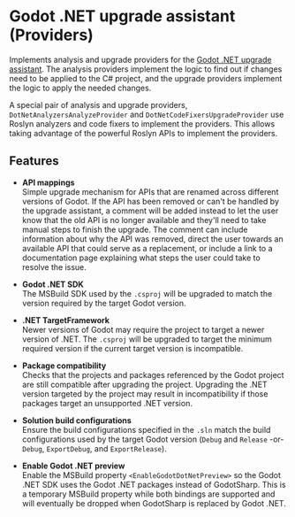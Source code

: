# Godot .NET upgrade assistant (Providers)

Implements analysis and upgrade providers for the [Godot .NET upgrade assistant](../Godot.UpgradeAssistant.Cli). The analysis providers implement the logic to find out if changes need to be applied to the C# project, and the upgrade providers implement the logic to apply the needed changes.

A special pair of analysis and upgrade providers, `DotNetAnalyzersAnalyzeProvider` and `DotNetCodeFixersUpgradeProvider` use Roslyn analyzers and code fixers to implement the providers. This allows taking advantage of the powerful Roslyn APIs to implement the providers.

## Features

- **API mappings** \
	Simple upgrade mechanism for APIs that are renamed across different versions of Godot. If the API has been removed or can't be handled by the upgrade assistant, a comment will be added instead to let the user know that the old API is no longer available and they'll need to take manual steps to finish the upgrade. The comment can include information about why the API was removed, direct the user towards an available API that could serve as a replacement, or include a link to a documentation page explaining what steps the user could take to resolve the issue.

- **Godot .NET SDK** \
	The MSBuild SDK used by the `.csproj` will be upgraded to match the version required by the target Godot version.

- **.NET TargetFramework** \
	Newer versions of Godot may require the project to target a newer version of .NET. The `.csproj` will be upgraded to target the minimum required version if the current target version is incompatible.

- **Package compatibility** \
	Checks that the projects and packages referenced by the Godot project are still compatible after upgrading the project. Upgrading the .NET version targeted by the project may result in incompatibility if those packages target an unsupported .NET version.

- **Solution build configurations** \
	Ensure the build configurations specified in the `.sln` match the build configurations used by the target Godot version (`Debug` and `Release` -or- `Debug`, `ExportDebug`, and `ExportRelease`).

- **Enable Godot .NET preview** \
	Enable the MSBuild property `<EnableGodotDotNetPreview>` so the Godot .NET SDK uses the Godot .NET packages instead of GodotSharp. This is a temporary MSBuild property while both bindings are supported and will eventually be dropped when GodotSharp is replaced by Godot .NET.
